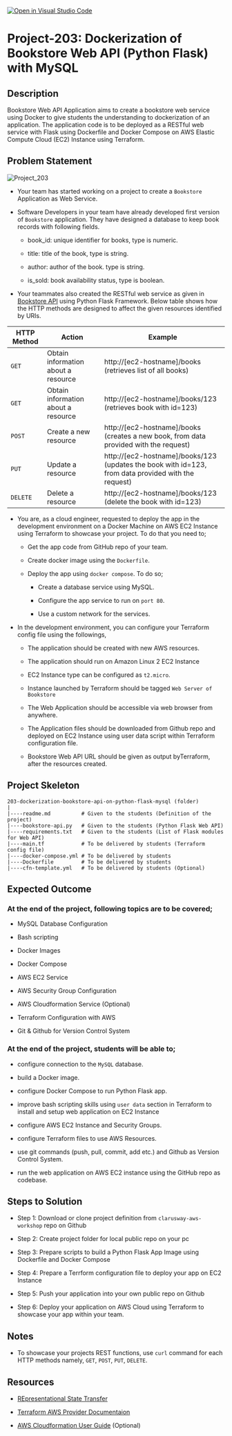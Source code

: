 [![Open in Visual Studio Code](https://classroom.github.com/assets/open-in-vscode-c66648af7eb3fe8bc4f294546bfd86ef473780cde1dea487d3c4ff354943c9ae.svg)](https://classroom.github.com/online_ide?assignment_repo_id=9374513&assignment_repo_type=AssignmentRepo)
# Project-203: Dockerization of Bookstore Web API (Python Flask) with MySQL

## Description

Bookstore Web API Application aims to create a bookstore web service using Docker to give students the understanding to dockerization of an application. The application code is to be deployed as a RESTful web service with Flask using Dockerfile and Docker Compose on AWS Elastic Compute Cloud (EC2) Instance using Terraform.

## Problem Statement

![Project_203](203-bookstore-api.png) 

- Your team has started working on a project to create a `Bookstore` Application as Web Service.  

- Software Developers in your team have already developed first version of `Bookstore` application. They have designed a database to keep book records with following fields.

  - book_id: unique identifier for books, type is numeric.

  - title: title of the book, type is string.

  - author: author of the book. type is string.

  - is_sold: book availability status, type is boolean.

- Your teammates also created the RESTful web service as given in [Bookstore API](./bookstore-api.py) using Python Flask Framework. Below table shows how the HTTP methods are designed to affect the given resources identified by URIs.

| HTTP Method  | Action | Example|
| --- | --- | --- |
| `GET`     |   Obtain information about a resource | http://[ec2-hostname]/books (retrieves list of all books) |
| `GET`     |   Obtain information about a resource | http://[ec2-hostname]/books/123 (retrieves book with id=123) |
| `POST`    |   Create a new resource               | http://[ec2-hostname]/books (creates a new book, from data provided with the request) |
| `PUT`     |   Update a resource                   | http://[ec2-hostname]/books/123 (updates the book with id=123, from data provided with the request) |
| `DELETE`  |   Delete a resource                   | http://[ec2-hostname]/books/123 (delete the book with id=123) |

- You are, as a cloud engineer, requested to deploy the app in the development environment on a Docker Machine on AWS EC2 Instance using Terraform to showcase your project. To do that you need to;

  - Get the app code from GitHub repo of your team.

  - Create docker image using the `Dockerfile`.

  - Deploy the app using `docker compose`. To do so;

    - Create a database service using MySQL.

    - Configure the app service to run on `port 80`.

    - Use a custom network for the services.

- In the development environment, you can configure your Terraform config file using the followings,

  - The application should be created with new AWS resources.

  - The application should run on Amazon Linux 2 EC2 Instance

  - EC2 Instance type can be configured as `t2.micro`.

  - Instance launched by Terraform should be tagged `Web Server of Bookstore`

  - The Web Application should be accessible via web browser from anywhere.

  - The Application files should be downloaded from Github repo and deployed on EC2 Instance using user data script within Terraform configuration file.

  - Bookstore Web API URL should be given as output byTerraform, after the resources created.

## Project Skeleton

```text
203-dockerization-bookstore-api-on-python-flask-mysql (folder)
|
|----readme.md          # Given to the students (Definition of the project)
|----bookstore-api.py   # Given to the students (Python Flask Web API)
|----requirements.txt   # Given to the students (List of Flask modules for Web API)
|----main.tf            # To be delivered by students (Terraform config file)
|----docker-compose.yml # To be delivered by students
|----Dockerfile         # To be delivered by students
|----cfn-template.yml   # To be delivered by students (Optional)
```

## Expected Outcome

### At the end of the project, following topics are to be covered;

- MySQL Database Configuration

- Bash scripting

- Docker Images

- Docker Compose

- AWS EC2 Service

- AWS Security Group Configuration

- AWS Cloudformation Service (Optional)

- Terraform Configuration with AWS

- Git & Github for Version Control System

### At the end of the project, students will be able to;

- configure connection to the `MySQL` database.

- build a Docker image.

- configure Docker Compose to run Python Flask app.

- improve bash scripting skills using `user data` section in Terraform to install and setup web application on EC2 Instance

- configure AWS EC2 Instance and Security Groups.

- configure Terraform files to use AWS Resources.

- use git commands (push, pull, commit, add etc.) and Github as Version Control System.

- run the web application on AWS EC2 instance using the GitHub repo as codebase.

## Steps to Solution
  
- Step 1: Download or clone project definition from `clarusway-aws-workshop` repo on Github

- Step 2: Create project folder for local public repo on your pc

- Step 3: Prepare scripts to build a Python Flask App Image using Dockerfile and Docker Compose

- Step 4: Prepare a Terrform configuration file to deploy your app on EC2 Instance

- Step 5: Push your application into your own public repo on Github

- Step 6: Deploy your application on AWS Cloud using Terraform to showcase your app within your team.

## Notes

- To showcase your projects REST functions, use `curl` command for each HTTP methods namely, `GET`, `POST`, `PUT`, `DELETE`.

## Resources

- [REpresentational State Transfer](https://en.wikipedia.org/wiki/Representational_state_transfer)

- [Terraform AWS Provider Documentaion](https://registry.terraform.io/providers/hashicorp/aws/latest/docs)

- [AWS Cloudformation User Guide](https://docs.aws.amazon.com/AWSCloudFormation/latest/UserGuide/Welcome.html) (Optional)
